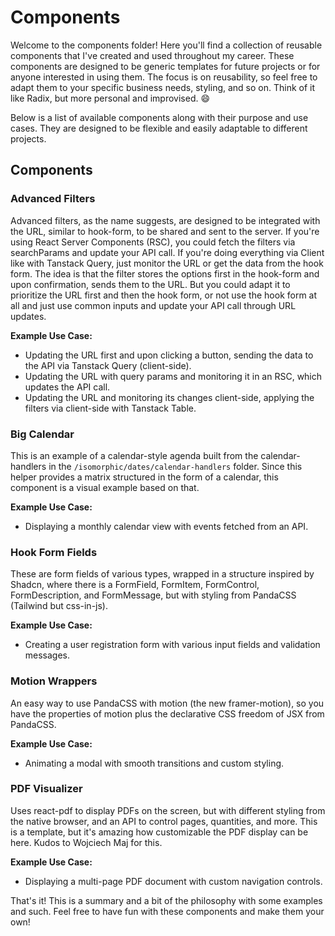 # Components

Welcome to the components folder! Here you'll find a collection of reusable components that I've created and used throughout my career. These components are designed to be generic templates for future projects or for anyone interested in using them. The focus is on reusability, so feel free to adapt them to your specific business needs, styling, and so on. Think of it like Radix, but more personal and improvised. 😄

Below is a list of available components along with their purpose and use cases. They are designed to be flexible and easily adaptable to different projects.

## Components

### Advanced Filters

Advanced filters, as the name suggests, are designed to be integrated with the URL, similar to hook-form, to be shared and sent to the server. If you're using React Server Components (RSC), you could fetch the filters via searchParams and update your API call. If you're doing everything via Client like with Tanstack Query, just monitor the URL or get the data from the hook form. The idea is that the filter stores the options first in the hook-form and upon confirmation, sends them to the URL. But you could adapt it to prioritize the URL first and then the hook form, or not use the hook form at all and just use common inputs and update your API call through URL updates.

**Example Use Case:**

- Updating the URL first and upon clicking a button, sending the data to the API via Tanstack Query (client-side).
- Updating the URL with query params and monitoring it in an RSC, which updates the API call.
- Updating the URL and monitoring its changes client-side, applying the filters via client-side with Tanstack Table.

### Big Calendar

This is an example of a calendar-style agenda built from the calendar-handlers in the `/isomorphic/dates/calendar-handlers` folder. Since this helper provides a matrix structured in the form of a calendar, this component is a visual example based on that.

**Example Use Case:**

- Displaying a monthly calendar view with events fetched from an API.

### Hook Form Fields

These are form fields of various types, wrapped in a structure inspired by Shadcn, where there is a FormField, FormItem, FormControl, FormDescription, and FormMessage, but with styling from PandaCSS (Tailwind but css-in-js).

**Example Use Case:**

- Creating a user registration form with various input fields and validation messages.

### Motion Wrappers

An easy way to use PandaCSS with motion (the new framer-motion), so you have the properties of motion plus the declarative CSS freedom of JSX from PandaCSS.

**Example Use Case:**

- Animating a modal with smooth transitions and custom styling.

### PDF Visualizer

Uses react-pdf to display PDFs on the screen, but with different styling from the native browser, and an API to control pages, quantities, and more. This is a template, but it's amazing how customizable the PDF display can be here. Kudos to Wojciech Maj for this.

**Example Use Case:**

- Displaying a multi-page PDF document with custom navigation controls.

That's it! This is a summary and a bit of the philosophy with some examples and such. Feel free to have fun with these components and make them your own!
